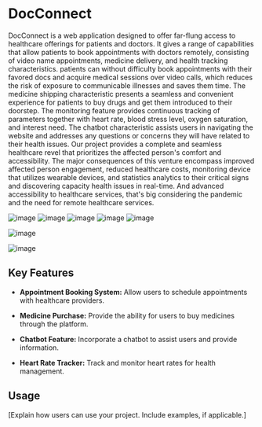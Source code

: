 # DocConnect

DocConnect is a web application designed to offer far-flung access to healthcare offerings for patients and doctors. It gives a range of capabilities that allow patients to book appointments with doctors remotely, consisting of video name appointments, medicine delivery, and health tracking characteristics. patients can without difficulty book appointments with their favored docs and acquire medical sessions over video calls, which reduces the risk of exposure to communicable illnesses and saves them time. The medicine shipping characteristic presents a seamless and convenient experience for patients to buy drugs and get them introduced to their doorstep. The monitoring feature provides continuous tracking of parameters together with heart rate, blood stress level, oxygen saturation, and interest need. The chatbot characteristic assists users in navigating the website and addresses any questions or concerns they will have related to their health issues. Our project provides a complete and seamless healthcare revel that prioritizes the affected person's comfort and accessibility. The major consequences of this venture encompass improved affected person engagement, reduced healthcare costs, monitoring device that utilizes wearable devices, and statistics analytics to their critical signs and discovering capacity health issues in real-time. And advanced accessibility to healthcare services, that's big considering the pandemic and the need for remote healthcare services.

![image](https://github.com/Richal06/DocConnect-/assets/112752643/0544cef2-c209-4cb4-8b59-df95d7e72fec)
![image](https://github.com/Richal06/DocConnect-/assets/112752643/1da2f390-ecff-415f-9ae8-a99b1fec6fce)
![image](https://github.com/Richal06/DocConnect-/assets/112752643/18219c32-9dce-4b6e-bb78-e52662b95be5)
![image](https://github.com/Richal06/DocConnect-/assets/112752643/d32112d5-9322-496c-b7dd-09fd1e90518c)
![image](https://github.com/Richal06/DocConnect-/assets/112752643/b187aefb-f2fe-4904-a4a6-7fd68bb94d52)

![image](https://github.com/Richal06/DocConnect-/assets/112752643/572976c6-fcf8-46a7-8f97-d1e444c38b36)

![image](https://github.com/Richal06/DocConnect-/assets/112752643/91fefdf4-4e60-4d2a-b78a-dd4b556c4d4e)







## Key Features

- **Appointment Booking System:** Allow users to schedule appointments with healthcare providers.

- **Medicine Purchase:** Provide the ability for users to buy medicines through the platform.

- **Chatbot Feature:** Incorporate a chatbot to assist users and provide information.

- **Heart Rate Tracker:** Track and monitor heart rates for health management.

## Usage

[Explain how users can use your project. Include examples, if applicable.]


